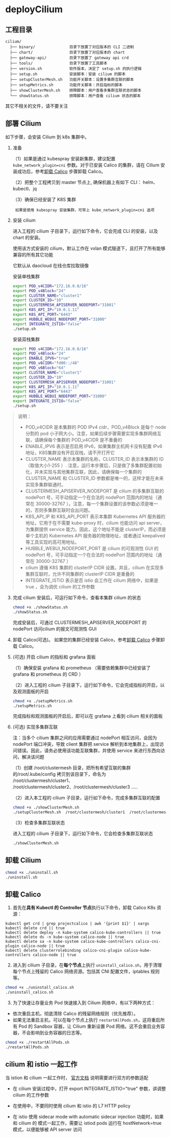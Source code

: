 # deployCilium

##  工程目录

```
cilium/
  ├── binary/               目录下放置了对应版本的 CLI 二进制
  ├── chart/                目录下放置了对应版本的 chart
  ├── gateway-api/          目录下放置了 gateway api crd
  ├── tools/                目录下放置了工具脚本
  ├── version.sh            软件版本，决定了 setup.sh 的执行逻辑
  ├── setup.sh              安装脚本：安装 cilium 的脚本
  ├── setupClusterMesh.sh   功能开关脚本：设置多集群互联的脚本
  ├── setupMetrics.sh       功能开关脚本：开启指标的脚本
  ├── showClusterMesh.sh    排障脚本：用户查看多集群互联状态的脚本
  └── showStatus.sh         排障脚本：用户查看 cilium 状态的脚本
```

其它不相关的文件，请不要关注

## 部署 Cilium

如下步骤，会安装 Cilium 到 k8s 集群中。

1. 准备

    （1）如果是通过 kubespray 安装新集群，建议配置 `kube_network_plugin=cni` 参数。对于已安装 Calico 的集群，请在 Cilium 安装成功后，参考[卸载 Calico](#卸载-calico) 步骤卸载 Calico。

    （2）把整个工程拷贝到 master 节点上, 确保机器上有如下 CLI： helm、kubectl、jq

    （3）确保已经安装了 K8S 集群 
        
        如果是使用 kubespray 安装集群，可带上 kube_network_plugin=cni 选项

2. 安装 cilium

    进入工程的 cilium 子目录下，运行如下命令，它会完成 CLI 的安装，以及 chart 的安装。 
    
    使用该方式安装的 cilium，默认工作在 vxlan 模式隧道下，且打开了所有能够兼容的所有其它功能

    它默认从 daocloud 在线仓库拉取镜像

    安装单栈集群
    ```bash
    export POD_v4CIDR="172.16.0.0/16"
    export POD_v4Block="24"
    export CLUSTER_NAME="cluster1"
    export CLUSTER_ID="10"
    export CLUSTERMESH_APISERVER_NODEPORT="31001"
    export K8S_API_IP="10.0.1.11"
    export K8S_API_PORT="6443"
    export HUBBLE_WEBUI_NODEPORT_PORT="31000"
    export INTEGRATE_ISTIO="false"
    ./setup.sh
    ```

    安装双栈集群
    ```bash
    export POD_v4CIDR="172.16.0.0/16"
    export POD_v4Block="24"
    export ENABLE_IPV6="true"
    export POD_v6CIDR="fd00::/48"
    export POD_v6Block="64"
    export CLUSTER_NAME="cluster1"
    export CLUSTER_ID="10"
    export CLUSTERMESH_APISERVER_NODEPORT="31001"
    export K8S_API_IP="10.0.1.11"
    export K8S_API_PORT="6443"
    export HUBBLE_WEBUI_NODEPORT_PORT="31000"
    export INTEGRATE_ISTIO="false"
    ./setup.sh
    ```

> 说明：
> *  POD_v4CIDR 是本集群的 POD IPv4 cidr，POD_v4Block 是每个 node 分割的 pod 小子网大小。注意，如果后续步骤需要实现多集群网络互联，请确保每个集群的 POD_v4CIDR 是不重叠的
> * ENABLE_IPV6 表示是否启用 IPv6，如果集群主机网卡没有配置 IPv6 地址，K8S集群没有开启双栈，请不开打开它
> * CLUSTER_NAME 表示本集群的名称，CLUSTER_ID 表示本集群的 ID（取值大小1-255 ）. 注意，运行本步骤后，只是做了多集群配置初始化，并未实现与其他集群互联，因此，请确保每一个集群的 CLUSTER_NAME 和 CLUSTER_ID 参数都是唯一的，这样才能在未来实现多集群联通时。
> * CLUSTERMESH_APISERVER_NODEPORT 是 cilium 的多集群互联的 nodePort 号，可手动指定一个在合法的 nodePort 范围内的地址（通常在 30000-32767 ）。注意，每一个集群设置的该参数必须是唯一的，否则多集群互联时会出问题。
> * K8S_API_IP 和 K8S_API_PORT 表示本集群 Kubernetes API 服务器的地址，它用于在不需要 kube-proxy 时，cilium 也能访问 api server，为集群提供 service 能力。因此，这个地址不能是 clusterIP，而必须是单个主机的 Kubernetes API 服务器的物理地址，或者通过 keepalived 等工具实现的高可用地址。
> * HUBBLE_WEBUI_NODEPORT_PORT 是 cilium 的可观测性 GUI 的 nodePort 号，可手动指定一个在合法的 nodePort 范围内的地址（通常在 30000-32767 ）
> * cilium 遵循 K8S 集群的 clusterIP CIDR 设置。并且，cilium 在实现多集群互联时，允许不同集群的 clusterIP CIDR 是重叠的
> * INTEGRATE_ISTIO 表示是否 istio 会工作在 cilium 网络中，如果是 true ，会为调优 cilium 的工作参数

3. 完成 cilium 安装后，可运行如下命令，查看本集群 cilium 的状态

    ```bash
    chmod +x ./showStatus.sh
    ./showStatus.sh
    ```

    完成安装后，可通过 CLUSTERMESH_APISERVER_NODEPORT 的 nodePort 访问cilium 的报文可观测性 GUI

4. 卸载 Calico(可选)。 如果您的集群已经安装 Calico，参考[卸载 Calico](#卸载-calico) 步骤卸载 Calico。

5. (可选) 开启 cilium 的指标和 grafana 面板

    （1）确保安装 grafana 和 prometheus （需要依赖集群中已经安装了 grafana 和 prometheus 的 CRD ）

    （2）进入工程的 cilium 子目录下，运行如下命令，它会完成指标的开启，以及观测面板的开启

    ```bash
    chmod +x ./setupMetrics.sh
    ./setupMetrics.sh
    ```

    完成指标和观测面板的开启后，即可以在 grafana 上看到 cilium 相关的面板

6. (可选) 实现多集群互联

     注：当多个 cilium 集群之间的应用需要通过 nodePort 相互访问，会因为 nodePort 端口冲突，导致 client 集群把 service 解析到本地集群上，出现访问错误。因此，请务必使用该功能互联集群，并使用 service 来进行东西向访问，解决该问题
   
    （1）创建 /root/clustermesh 目录，把所有希望互联的集群的/root/.kube/config 拷贝到该目录下，命名为 /root/clustermesh/cluster1、 /root/clustermesh/cluster2、/root/clustermesh/cluster3 ..... 

    （2）进入本工程的 cilium 子目录，运行如下命令，完成多集群互联的配置

    ```bash
    chmod +x ./showClusterMesh.sh
    ./setupClusterMesh.sh  /root/clustermesh/cluster1  /root/clustermesh/cluster2 [/root/clustermesh/cluster3 ... ]
    ```

    （3）检查多集群互联状态

    进入工程的 cilium 子目录下，运行如下命令，它会检查多集群互联状态

    ```bash
    ./showClusterMesh.sh
    ```

## 卸载 Cilium

```bash
chmod +x ./uninstall.sh
./uninstall.sh
```

## 卸载 Calico

1. 首先在**具有 Kubectl 的 Controller 节点**执行以下命令，卸载 Calico K8s 资源：

```
kubectl get crd | grep projectcalico | awk '{print $1}' | xargs kubectl delete crd || true
kubectl delete deploy -n kube-system calico-kube-controllers || true
kubectl delete ds -n kube-system calico-node || true
kubectl delete sa -n kube-system calico-kube-controllers calico-cni-plugin calico-node || true
kubectl delete clusterrolebinding calico-cni-plugin calico-kube-controllers calico-node || true
```

2. 进入到 cilium 子目录，在**每个节点**上执行 `uninstall_calico.sh`，用于清理每个节点上残留的 Calico 网络资源。包括其 CNI 配置文件，iptables 规则等。

```bash
chmod +x ./uninstall_calico.sh
./uninstall_calico.sh
```

3. 为了快速让存量业务 Pod 快速接入到 Cilium 网络中，有以下两种方式：

* 依次重启主机，彻底清除 Calico 的残留网络规则（优先推荐）。
* 如果无法重启主机，可以在每个节点上执行 `restartAllPods.sh`，这将重启所有 Pod 的 Sandbox 容器，让 Cilium 重新设置 Pod 网络。这不会重启业务容器，不会影响到业务容器的日志等。

```bash
chmod +x ./restartAllPods.sh
./restartAllPods.sh
```
 
## cilium 和 istio 一起工作 

当 istion 和 cilium 一起工作时， [官方文档](https://docs.cilium.io/en/latest/network/servicemesh/istio/) 说明需要进行双方的参数适配

- 在 cilium 安装过程中，打开 export INTEGRATE_ISTIO="true" 参数，讲调整 cilium 的工作参数

- 在使用中，不要同时使用  cilium 和 istio 的 L7 HTTP policy

- 在 istio 使用 sidecar mode with automatic sidecar injection 功能时，如果和 cilium 的 模式一起工作，需要让 istiod pods 运行在 hostNetwork=true 模式，以便能够被 API server 访问
